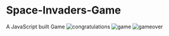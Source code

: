 # Space-Invaders-Game
A JavaScript built Game
![congratulations](https://user-images.githubusercontent.com/97665712/152991012-e186bd5f-038e-420d-b69b-a5fc46df4454.png)
![game](https://user-images.githubusercontent.com/97665712/152990959-55ab74e7-33b8-434f-87e1-da807c7de28c.png)
![gameover](https://user-images.githubusercontent.com/97665712/152991021-9a2bc4a2-fe52-4ad3-90a4-7d799669302d.png)
